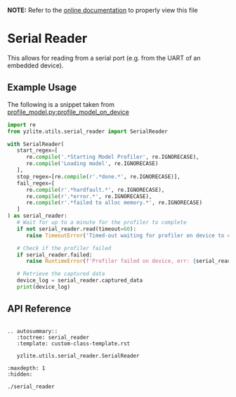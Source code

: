 __NOTE:__ Refer to the [online documentation](https://github.com/ReRAM-Labs/yzlite) to properly view this file

# Serial Reader

This allows for reading from a serial port (e.g. from the UART of an embedded device).

## Example Usage

The following is a snippet taken from [profile_model.py:profile_model_on_device](https://github.com/ReRAM-Labs/yzlite/blob/master/yzlite/core/profile_model.py#L146)

```python
import re
from yzlite.utils.serial_reader import SerialReader

with SerialReader(
   start_regex=[
      re.compile('.*Starting Model Profiler', re.IGNORECASE),
      re.compile('Loading model', re.IGNORECASE)
   ],
   stop_regex=[re.compile(r'.*done.*', re.IGNORECASE)],
   fail_regex=[
      re.compile(r'.*hardfault.*', re.IGNORECASE),
      re.compile(r'.*error.*', re.IGNORECASE),
      re.compile(r'.*failed to alloc memory.*', re.IGNORECASE)
   ]
) as serial_reader:
   # Wait for up to a minute for the profiler to complete
   if not serial_reader.read(timeout=60):
      raise TimeoutError('Timed-out waiting for profiler on device to complete')

   # Check if the profiler failed
   if serial_reader.failed:
      raise RuntimeError(f'Profiler failed on device, err: {serial_reader.error_message}')

   # Retrieve the captured data
   device_log = serial_reader.captured_data
   print(device_log)

```

## API Reference

```{eval-rst}

.. autosummary::
   :toctree: serial_reader
   :template: custom-class-template.rst

   yzlite.utils.serial_reader.SerialReader
```

```{toctree}
:maxdepth: 1
:hidden:

./serial_reader
```
